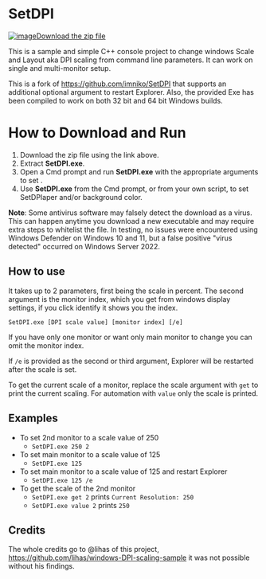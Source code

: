 # SetDPI

[![image](https://user-images.githubusercontent.com/79026235/152910441-59ba653c-5607-4f59-90c0-bc2851bf2688.png)Download the zip file](https://github.com/LesFerch/SetDPI/releases/download/1.1.0/SetDPI.zip)

This is a sample and simple C++ console project to change windows Scale and Layout aka DPI scaling from command line parameters. It can work on single and multi-monitor setup.

This is a fork of https://github.com/imniko/SetDPI that supports an additional optional argument to restart Explorer. Also, the provided Exe has been compiled to work on both 32 bit and 64 bit Windows builds.

# How to Download and Run

1. Download the zip file using the link above.
2. Extract **SetDPI.exe**.
3. Open a Cmd prompt and run **SetDPI.exe** with the appropriate arguments to set .
5. Use **SetDPI.exe** from the Cmd prompt, or from your own script, to set SetDPIaper and/or background color.

**Note**: Some antivirus software may falsely detect the download as a virus. This can happen anytime you download a new executable and may require extra steps to whitelist the file. In testing, no issues were encountered using Windows Defender on Windows 10 and 11, but a false positive "virus detected" occurred on Windows Server 2022.

## How to use

It takes up to 2 parameters, first being the scale in percent. The second argument is the monitor index, which you get from windows display settings, if you click identify it shows you the index.

`SetDPI.exe [DPI scale value] [monitor index] [/e]`

If you have only one monitor or want only main monitor to change you can omit the monitor index.

If `/e` is provided as the second or third argument, Explorer will be restarted after the scale is set.

To get the current scale of a monitor, replace the scale argument with `get` to print the current scaling. For automation with `value` only the scale is printed.

## Examples

- To set 2nd monitor to a scale value of 250
	- `SetDPI.exe 250 2`
- To set main monitor to a scale value of 125
	- `SetDPI.exe 125`
- To set main monitor to a scale value of 125 and restart Explorer
	- `SetDPI.exe 125 /e`
- To get the scale of the 2nd monitor
	- `SetDPI.exe get 2` prints `Current Resolution: 250`
	- `SetDPI.exe value 2` prints `250`

## Credits

The whole credits go to @lihas of this project, https://github.com/lihas/windows-DPI-scaling-sample it was not possible without his findings.
